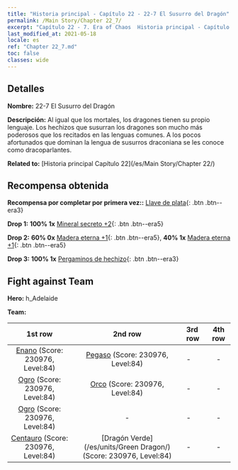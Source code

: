 ```yaml
---
title: "Historia principal - Capítulo 22 - 22-7 El Susurro del Dragón"
permalink: /Main Story/Chapter 22_7/
excerpt: "Capítulo 22 - 7. Era of Chaos  Historia principal - Capítulo 22_7. 22-7 El Susurro del Dragón"
last_modified_at: 2021-05-18
locale: es
ref: "Chapter 22_7.md"
toc: false
classes: wide
---
```


## Detalles

 **Nombre:** 22-7 El Susurro del Dragón

 **Descripción:** Al igual que los mortales, los dragones tienen su propio lenguaje. Los hechizos que susurran los dragones son mucho más poderosos que los recitados en las lenguas comunes. A los pocos afortunados que dominan la lengua de susurros draconiana se les conoce como dracoparlantes.

 **Related to:** [Historia principal Capítulo 22](/es/Main Story/Chapter 22/)

## Recompensa obtenida

 **Recompensa por completar por primera vez::** [Llave de plata](/ItemsES/con_693/){: .btn .btn--era3}

 **Drop 1:** **100% 1x** [Mineral secreto +2](/ItemsES/mat_75/){: .btn .btn--era5}

 **Drop 2:** **60% 0x** [Madera eterna +1](/ItemsES/mat_69/){: .btn .btn--era5}, **40% 1x** [Madera eterna +1](/ItemsES/mat_69/){: .btn .btn--era5}

 **Drop 3:** **100% 1x** [Pergaminos de hechizo](/ItemsES/con_694/){: .btn .btn--era3}


## Fight against Team
 **Hero:** h_Adelaide

 **Team:**


  | 1st row | 2nd row | 3rd row | 4th row |
  |:----:|:----:|:----|:----:|
  | [Enano](/es/units/Dwarf/) (Score: 230976, Level:84)  | [Pegaso](/es/units/Pegasus/) (Score: 230976, Level:84)  | - | - |
  | [Ogro](/es/units/Ogre/) (Score: 230976, Level:84)  | [Orco](/es/units/Orc/) (Score: 230976, Level:84)  | - | - |
  | [Ogro](/es/units/Ogre/) (Score: 230976, Level:84)  | - | - | - |
  | [Centauro](/es/units/Centaur/) (Score: 230976, Level:84)  | [Dragón Verde](/es/units/Green Dragon/) (Score: 230976, Level:84)  | - | - |


